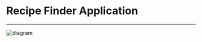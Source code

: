# Recipe Finder Application
_____________________
  
![diagram](https://user-images.githubusercontent.com/72411904/236992830-1d300bd4-67ee-4853-bad3-6ca169279f61.png)

